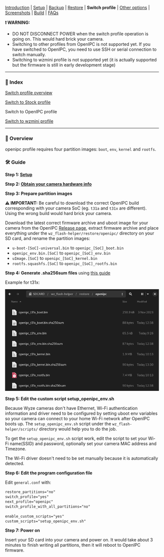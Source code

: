 
[Introduction](README.md) | [Setup](README_setup.md) | [Backup](README_backup.md) | [Restore](README_restore.md) | **Switch profile** | [Other options](README_other_options.md) | [Screenshots](README_screenshots.md) | [Build](README_build.md) | [FAQs](README_FAQs.md)


**❗ WARNING:**
- DO NOT DISCONNECT POWER when the switch profile operation is going on. This would hard brick your camera.
- Switching to other profiles from OpenIPC is not supported yet. If you have switched to OpenIPC, you need to use SSH or serial connection to switch manually.
- Switching to wzmini profile is not supported yet (it is actually supported but the firmware is still in early development stage)

-----

### 📄 Index

[Switch profile overview](README_switch_profile.md)

[Switch to Stock profile](README_switch_profile_stock.md)

Switch to OpenIPC profile

[Switch to wzmini profile](README_switch_profile_wzmini.md)

-----

### 📖 Overview

openipc profile requires four partition images: `boot`, `env`, `kernel` and `rootfs`.

### 🛠️ Guide

**Step 1: [Setup](README_setup.md)**

**Step 2: [Obtain your camera hardware info](https://github.com/archandanime/wz_flash-helper/blob/main/docs/README_FAQs.md#how-can-i-obtain-my-camera-hardware-info)**

**Step 3: Prepare partition images**

**⚠️ IMPORTANT:** Be careful to download the correct OpenIPC build corresponding with your camera SoC (eg. `t31a` and `t31x` are different). Using the wrong build would hard brick your camera.

Download the latest correct firmware archive and uboot image for your camera from the OpenIPC [Release page](https://github.com/OpenIPC/firmware/releases/tag/latest), extract firmware archive and place everything under the `wz_flash-helper/restore/openipc/` directory on your SD card, and rename the partition images:

- `u-boot-[SoC]-universal.bin` to `openipc_[SoC]_boot.bin`
- `openipc_env.bin.[SoC]` to `openipc_[SoC]_env.bin`
- `uImage.[SoC]` to `openipc_[SoC]_kernel.bin`
- `rootfs.squashfs.[SoC]` to `openipc_[SoC]_rootfs.bin`

**Step 4: Generate .sha256sum files** using [this guide](https://github.com/archandanime/wz_flash-helper/blob/main/docs/README_FAQs.md#how-can-i-generate-sha256sum-files-for-partition-images)

Example for t31x:

![Alt text](https://raw.githubusercontent.com/archandanime/wz_flash-helper/main/images/switch_profile_openipc.png)

**Step 5: Edit the custom script setup_openipc_env.sh**

Because Wyze cameras don't have Ethernet, Wi-Fi authentication information and driver need to be configured by setting uboot env variables so your camera can connect to your home Wi-Fi network after OpenIPC boots up. The `setup_openipc_env.sh` script under the `wz_flash-helper/scripts/` directory would help you to do the job.

To get the `setup_openipc_env.sh` script work, edit the script to set your Wi-Fi name(SSID) and password, optionally set your camera MAC address and Timezone.

The Wi-Fi driver doesn't need to be set manually because it is automatically detected.

**Step 6: Edit the program configuration file**

Edit `general.conf` with:
```
restore_partitions="no"
switch_profile="yes"
next_profile="openipc"
switch_profile_with_all_partitions="no"

enable_custom_scripts="yes"
custom_scripts="setup_openipc_env.sh"
```

**Step 7: Power on**

Insert your SD card into your camera and power on. It would take about 3 minutes to finish writing all partitions, then it will reboot to OpenIPC firmware.
